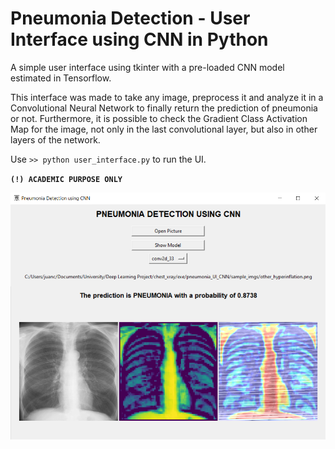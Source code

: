 # Pneumonia Detection - User Interface using CNN in Python
A simple user interface using tkinter with a pre-loaded CNN model estimated in Tensorflow.

This interface was made to take any image, preprocess it and analyze it in a Convolutional Neural Network to finally return the prediction of pneumonia or not. Furthermore, it is possible to check the Gradient Class Activation Map for the image, not only in the last convolutional layer, but also in other layers of the network.

Use `>> python user_interface.py` to run the UI.

**`(!) ACADEMIC PURPOSE ONLY`**

![alt text](img_ui_1.png)

